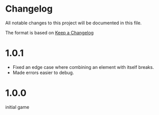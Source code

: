 # Changelog
All notable changes to this project will be documented in this file.

The format is based on [Keep a Changelog](https://keepachangelog.com/en/1.0.0/)

# 1.0.1
- Fixed an edge case where combining an element with itself breaks.
- Made errors easier to debug.

# 1.0.0
initial game
